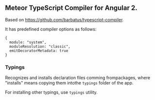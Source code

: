 ## Meteor TypeScript Compiler for Angular 2.

Based on https://github.com/barbatus/typescript-compiler.

It has predefined compiler options as follows:
```
{
  module: "system",
  moduleResolution: "classic",
  emitDecoratorMetadata: true
}
```

### Typings
Recognizes and installs declaration files comming frompackages, where "installs" means copying them intothe `typings` folder of the app.

For installing other typings, use `typings` utility.
